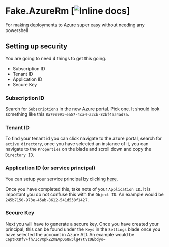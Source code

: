 # Fake.AzureRm [![Inline docs](https://ci.appveyor.com/api/projects/status/github/Mark-Broadhurst/Fake.AzureRm)]

For making deployments to Azure super easy without needing any powershell 


## Setting up security

You are going to need 4 things to get this going. 

 - Subscription ID
 - Tenant ID
 - Application ID
 - Secure Key

### Subscription ID

Search for `Subscriptions` in the new Azure portal. Pick one. It should look something like this `8a79e991-ea57-4ca4-a3cb-82bf4aa4ad7a`. 

### Tenant ID

To find your tenant id you can click navigate to the azure portal, search for `active directory`, once you have selected an instance of it, you can navigate
to the `Properties` on the blade and scroll down and copy the `Directory ID`.

### Application ID (or service principal)

You can setup your service principal by clicking [here](https://docs.microsoft.com/en-us/azure/azure-resource-manager/resource-group-create-service-principal-portal). 

Once you have completed this, take note of your `Application ID`. It is important you do not confuse this with the `Object ID`. 
An example would be `245b7150-973e-45ab-8612-541d538f1427`.

### Secure Key

Next you will have to generate a secure key. Once you have created your principal, this can be found under the `Keys` in the `Settings` blade 
once you have selected the account in Azure AD. An example would be `C6ptRXDfV+fh/IcVXpkZZmEVpOSQw3lg4YtVzUEbdyo=`
